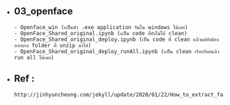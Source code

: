 *	##	03_openface
		- Openface_win (เเป็นตัว .exe application รันใน windows ได้เลย)
		- OpenFace_Shared_original.ipynb (เเป็น code ที่ยังไม่ได้ clean)
		- OpenFace_Shared_original_deploy.ipynb (เป็น code ที่ clean แล้วแต่ยังต้องลากบาง folder ที่ unzip มาใส่)
		- OpenFace_Shared_original_deploy_runAll.ipynb (เเป็น clean เรียบร้อยแล้ว run all ได้เลย)

*	##	Ref :
		http://jinhyuncheong.com/jekyll/update/2020/01/22/How_to_extract_facial_expressions_head_pose_and_gaze.html